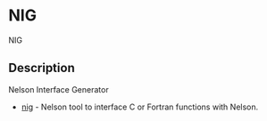 

# NIG

NIG

## Description
Nelson Interface Generator


* [nig](nig.md) - Nelson tool to interface C or Fortran functions with Nelson.



